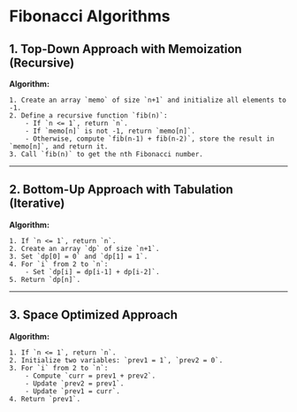 # Fibonacci Algorithms

## 1. Top-Down Approach with Memoization (Recursive)

**Algorithm:**
```
1. Create an array `memo` of size `n+1` and initialize all elements to -1.
2. Define a recursive function `fib(n)`:
    - If `n <= 1`, return `n`.
    - If `memo[n]` is not -1, return `memo[n]`.
    - Otherwise, compute `fib(n-1) + fib(n-2)`, store the result in `memo[n]`, and return it.
3. Call `fib(n)` to get the nth Fibonacci number.
```

---

## 2. Bottom-Up Approach with Tabulation (Iterative)

**Algorithm:**
```
1. If `n <= 1`, return `n`.
2. Create an array `dp` of size `n+1`.
3. Set `dp[0] = 0` and `dp[1] = 1`.
4. For `i` from 2 to `n`:
    - Set `dp[i] = dp[i-1] + dp[i-2]`.
5. Return `dp[n]`.
```
---

## 3. Space Optimized Approach

**Algorithm:**
```
1. If `n <= 1`, return `n`.
2. Initialize two variables: `prev1 = 1`, `prev2 = 0`.
3. For `i` from 2 to `n`:
    - Compute `curr = prev1 + prev2`.
    - Update `prev2 = prev1`.
    - Update `prev1 = curr`.
4. Return `prev1`.
```